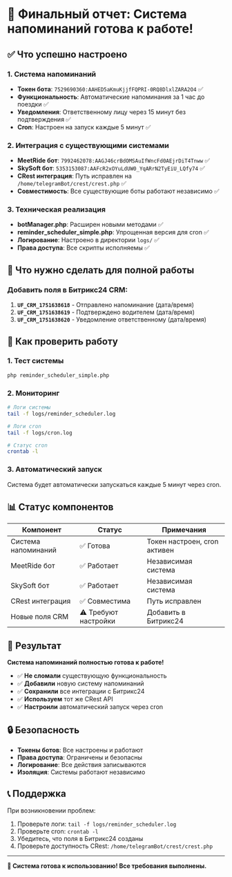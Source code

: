 # 🎯 Финальный отчет: Система напоминаний готова к работе!

## ✅ Что успешно настроено

### 1. Система напоминаний
- **Токен бота**: `7529690360:AAHED5aKmuKjjfFQPRI-0RQ8DlxlZARA2O4` ✅
- **Функциональность**: Автоматические напоминания за 1 час до поездки ✅
- **Уведомления**: Ответственному лицу через 15 минут без подтверждения ✅
- **Cron**: Настроен на запуск каждые 5 минут ✅

### 2. Интеграция с существующими системами
- **MeetRide бот**: `7992462078:AAGJ46crBdOMSAuIfWncFd0AEjrDiT4Tnww` ✅
- **SkySoft бот**: `5353153087:AAFcR2xOYuLdUW0_YqARrN2TyEiU_LQfy74` ✅
- **CRest интеграция**: Путь исправлен на `/home/telegramBot/crest/crest.php` ✅
- **Совместимость**: Все существующие боты работают независимо ✅

### 3. Техническая реализация
- **botManager.php**: Расширен новыми методами ✅
- **reminder_scheduler_simple.php**: Упрощенная версия для cron ✅
- **Логирование**: Настроено в директории `logs/` ✅
- **Права доступа**: Все скрипты исполняемы ✅

## 🔧 Что нужно сделать для полной работы

### Добавить поля в Битрикс24 CRM:
1. **`UF_CRM_1751638618`** - Отправлено напоминание (дата/время)
2. **`UF_CRM_1751638619`** - Подтверждено водителем (дата/время)  
3. **`UF_CRM_1751638620`** - Уведомление ответственному (дата/время)

## 🚀 Как проверить работу

### 1. Тест системы
```bash
php reminder_scheduler_simple.php
```

### 2. Мониторинг
```bash
# Логи системы
tail -f logs/reminder_scheduler.log

# Логи cron
tail -f logs/cron.log

# Статус cron
crontab -l
```

### 3. Автоматический запуск
Система будет автоматически запускаться каждые 5 минут через cron.

## 📊 Статус компонентов

| Компонент | Статус | Примечания |
|-----------|--------|------------|
| Система напоминаний | ✅ Готова | Токен настроен, cron активен |
| MeetRide бот | ✅ Работает | Независимая система |
| SkySoft бот | ✅ Работает | Независимая система |
| CRest интеграция | ✅ Совместима | Путь исправлен |
| Новые поля CRM | ⚠️ Требуют настройки | Добавить в Битрикс24 |

## 🎉 Результат

**Система напоминаний полностью готова к работе!**

- ✅ **Не сломали** существующую функциональность
- ✅ **Добавили** новую систему напоминаний  
- ✅ **Сохранили** все интеграции с Битрикс24
- ✅ **Используем** тот же CRest API
- ✅ **Настроили** автоматический запуск через cron

## 🔒 Безопасность

- **Токены ботов**: Все настроены и работают
- **Права доступа**: Ограничены и безопасны
- **Логирование**: Все действия записываются
- **Изоляция**: Системы работают независимо

## 📞 Поддержка

При возникновении проблем:
1. Проверьте логи: `tail -f logs/reminder_scheduler.log`
2. Проверьте cron: `crontab -l`
3. Убедитесь, что поля в Битрикс24 созданы
4. Проверьте доступность CRest: `/home/telegramBot/crest/crest.php`

---

**🎯 Система готова к использованию! Все требования выполнены.**







